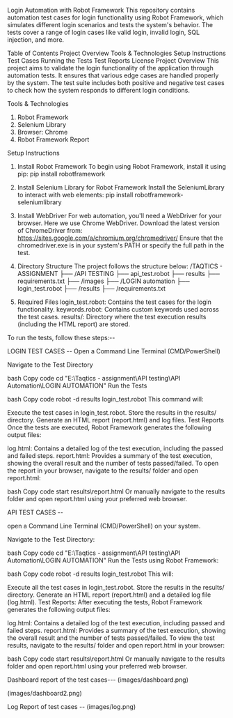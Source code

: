Login Automation with Robot Framework
This repository contains automation test cases for login functionality using Robot Framework, which simulates different login scenarios and tests the system's behavior. The tests cover a range of login cases like valid login, invalid login, SQL injection, and more.

Table of Contents
Project Overview
Tools & Technologies
Setup Instructions
Test Cases
Running the Tests
Test Reports
License
Project Overview
This project aims to validate the login functionality of the application through automation tests. It ensures that various edge cases are handled properly by the system. The test suite includes both positive and negative test cases to check how the system responds to different login conditions.

Tools & Technologies
1. Robot Framework
2. Selenium Library
3. Browser: Chrome
4. Robot Framework Report
   
Setup Instructions
1. Install Robot Framework
To begin using Robot Framework, install it using pip:
pip install robotframework

3. Install Selenium Library for Robot Framework
Install the SeleniumLibrary to interact with web elements:
pip install robotframework-seleniumlibrary

3. Install WebDriver
For web automation, you'll need a WebDriver for your browser. Here we use Chrome WebDriver.
Download the latest version of ChromeDriver from: https://sites.google.com/a/chromium.org/chromedriver/
Ensure that the chromedriver.exe is in your system's PATH or specify the full path in the test.

5. Directory Structure
The project follows the structure below:
/TAQTICS - ASSIGNMENT
    ├── /API TESTING
        ├── api_test.robot
        ├── results
        ├── requirements.txt
    ├── /images
    ├── /LOGIN automation
        ├── login_test.robot
        ├── /results
        ├── /requirements.txt
            
5. Required Files
login_test.robot: Contains the test cases for the login functionality.
keywords.robot: Contains custom keywords used across the test cases.
results/: Directory where the test execution results (including the HTML report) are stored.


To run the tests, follow these steps:--

LOGIN TEST CASES -- 
Open a Command Line Terminal (CMD/PowerShell)

Navigate to the Test Directory

bash
Copy code
cd "E:\Taqtics - assignment\API testing\API Automation\LOGIN AUTOMATION"
Run the Tests

bash
Copy code
robot -d results login_test.robot
This command will:

Execute the test cases in login_test.robot.
Store the results in the results/ directory.
Generate an HTML report (report.html) and log files.
Test Reports
Once the tests are executed, Robot Framework generates the following output files:

log.html: Contains a detailed log of the test execution, including the passed and failed steps.
report.html: Provides a summary of the test execution, showing the overall result and the number of tests passed/failed.
To open the report in your browser, navigate to the results/ folder and open report.html:

bash
Copy code
start results\report.html
Or manually navigate to the results folder and open report.html using your preferred web browser.


API TEST CASES -- 

open a Command Line Terminal (CMD/PowerShell) on your system.

Navigate to the Test Directory:

bash
Copy code
cd "E:\Taqtics - assignment\API testing\API Automation\LOGIN AUTOMATION"
Run the Tests using Robot Framework:

bash
Copy code
robot -d results login_test.robot
This will:

Execute all the test cases in login_test.robot.
Store the results in the results/ directory.
Generate an HTML report (report.html) and a detailed log file (log.html).
Test Reports:
After executing the tests, Robot Framework generates the following output files:

log.html: Contains a detailed log of the test execution, including passed and failed steps.
report.html: Provides a summary of the test execution, showing the overall result and the number of tests passed/failed.
To view the test results, navigate to the results/ folder and open report.html in your browser:

bash
Copy code
start results\report.html
Or manually navigate to the results folder and open report.html using your preferred web browser.


Dashboard report of the test cases--- 
(images/dashboard.png)

(images/dashboard2.png)


Log Report of test cases -- 
(images/log.png)


